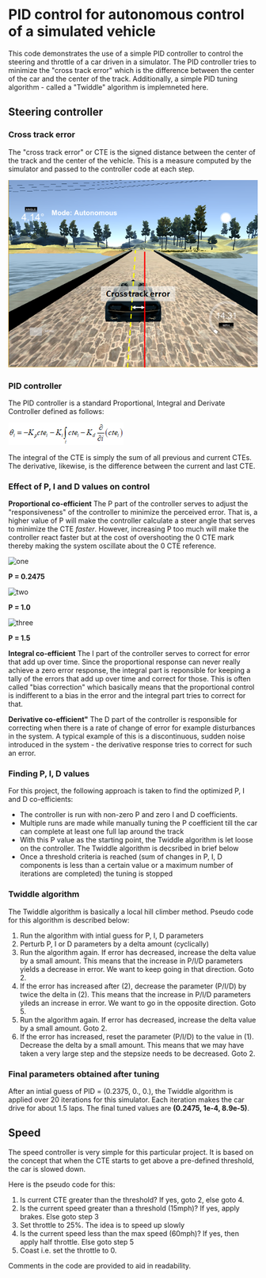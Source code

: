 # PID control for autonomous control of a simulated vehicle
This code demonstrates the use of a simple PID controller to control the steering and throttle of a car driven in a simulator. The PID controller tries to minimize the "cross track error" which is the difference between the center of the car and the center of the track. 
Additionally, a simple PID tuning algorithm - called a "Twiddle" algorithm is implemneted here. 

## Steering controller

### Cross track error
The "cross track error" or CTE is the signed distance between the center of the track and the center of the vehicle. This is a measure computed by the simulator and passed to the controller code at each step. 

![cte](/images/cte.png)

### PID controller
The PID controller is a standard Proportional, Integral and Derivate Controller defined as follows:

![controller](/images/controller.png)

The integral of the CTE is simply the sum of all previous and current CTEs. The derivative, likewise, is the difference between the current and last CTE. 

### Effect of P, I and D values on control
**Proportional co-efficient**
The P part of the controller serves to adjust the "responsiveness" of the controller to minimize the perceived error. That is, a higher value of P will make the controller calculate a steer angle that serves to minimize the CTE *faster*. However, increasing P too much will make the controller react faster but at the cost of overshooting the 0 CTE mark thereby making the system oscillate about the 0 CTE reference. 

![one](/images/one.gif)

**P = 0.2475**

![two](/images/two.gif)

**P = 1.0**

![three](/images/three.gif)

**P = 1.5**

**Integral co-efficient**
The I part of the controller serves to correct for error that add up over time. Since the proportional response can never really achieve a zero error response, the integral part is reponsible for keeping a tally of the errors that add up over time and correct for those. This is often called "bias correction" which basically means that the proportional control is indifferent to a bias in the error and the integral part tries to correct for that. 

**Derivative co-efficient"**
The D part of the controller is responsible for correcting when there is a rate of change of error for example disturbances in the system. A typical example of this is a discontinuous, sudden noise introduced in the system - the derivative response tries to correct for such an error. 

### Finding P, I, D values
For this project, the following approach is taken to find the optimized P, I and D co-efficients:
* The controller is run with non-zero P and zero I and D coefficients. 
* Multiple runs are made while manually tuning the P coefficient till the car can complete at least one full lap around the track
* With this P value as the starting point, the Twiddle algorithm is let loose on the controller. The Twiddle algorithm is decsribed in brief below
* Once a threshold criteria is reached (sum of changes in P, I, D components is less than a certain value or a maximum number of iterations are completed) the tuning is stopped

### Twiddle algorithm
The Twiddle algorithm is basically a local hill climber method. Pseudo code for this algorithm is described below: 
1. Run the algorithm with intial guess for P, I, D parameters
2. Perturb P, I or D parameters by a delta amount (cyclically)
3. Run the algorithm again. If error has decreased, increase the delta value by a small amount. This means that the increase in P/I/D parameters yields a decrease in error. We want to keep going in that direction. Goto 2. 
4. If the error has increased after (2), decrease the parameter (P/I/D) by twice the delta in (2). This means that the increase in P/I/D parameters yileds an increase in error. We want to go in the opposite direction. Goto 5. 
5. Run the algorithm again. If error has decreased, increase the delta value by a small amount. Goto 2. 
6. If the error has increased, reset the parameter (P/I/D) to the value in (1). Decrease the delta by a small amount. This means that we may have taken a very large step and the stepsize needs to be decreased. Goto 2. 

### Final parameters obtained after tuning
After an intial guess of PID = (0.2375, 0., 0.), the Twiddle algorithm is applied over 20 iterations for this simulator. Each iteration makes the car drive for about 1.5 laps. The final tuned values are **(0.2475, 1e-4, 8.9e-5)**.

## Speed
The speed controller is very simple for this particular project. It is based on the concept that when the CTE starts to get above a pre-defined threshold, the car is slowed down. 

Here is the pseudo code for this:
1. Is current CTE greater than the threshold? If yes, goto 2, else goto 4.
2. Is the current speed greater than a threshold (15mph)? If yes, apply brakes. Else goto step 3
3. Set throttle to 25%. The idea is to speed up slowly
4. Is the current speed less than the max speed (60mph)? If yes, then apply half throttle. Else goto step 5
5. Coast i.e. set the throttle to 0.

Comments in the code are provided to aid in readability. 

